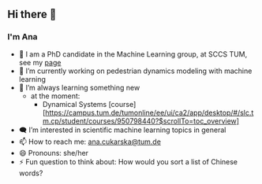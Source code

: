 ## Hi there 👋

### I'm Ana
- 📍 I am a PhD candidate in the Machine Learning group, at SCCS TUM, see my [page](https://www.cs.cit.tum.de/en/sccs/personen/ana-cukarska/)
- 🔭 I’m currently working on pedestrian dynamics modeling with machine learning
- 🌱 I’m always learning something new
   - at the moment:
      - Dynamical Systems [course][https://campus.tum.de/tumonline/ee/ui/ca2/app/desktop/#/slc.tm.cp/student/courses/950798440?$scrollTo=toc_overview]
- 🗨️ I’m interested in scientific machine learning topics in general
- 📫 How to reach me: ana.cukarska@tum.de
- 😄 Pronouns: she/her
- ⚡ Fun question to think about: How would you sort a list of Chinese words? 

<!--
**AnaCukarska/AnaCukarska** is a ✨ _special_ ✨ repository because its `README.md` (this file) appears on your GitHub profile.

Here are some ideas to get you started:

- 🔭 I’m currently working on ...
- 🌱 I’m currently learning ...
- 👯 I’m looking to collaborate on ...
- 🤔 I’m looking for help with ...
- 💬 Ask me about ...
- 📫 How to reach me: ...
- 😄 Pronouns: ...
- ⚡ Fun fact: ...
-->
